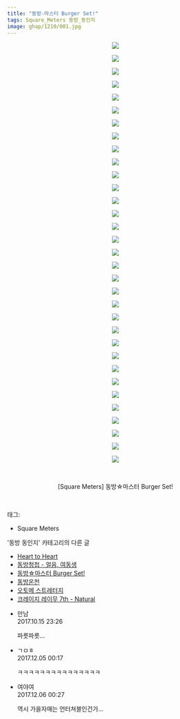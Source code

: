 ```yaml
---
title: "동방☆마스터 Burger Set!"
tags: Square_Meters 동방_동인지
image: ghap/1210/001.jpg
---
```

<div class="article">
<p style="text-align: center; clear: none; float: none;"><img src="{{ site.nasurl }}/ghap/1210/001.jpg"/></p>
<p style="text-align: center; clear: none; float: none;"><img src="{{ site.nasurl }}/ghap/1210/002.jpg"/></p>
<p style="text-align: center; clear: none; float: none;"><img src="{{ site.nasurl }}/ghap/1210/003.jpg"/></p>
<p style="text-align: center; clear: none; float: none;"><img src="{{ site.nasurl }}/ghap/1210/004.jpg"/></p>
<p style="text-align: center; clear: none; float: none;"><img src="{{ site.nasurl }}/ghap/1210/005.jpg"/></p>
<p style="text-align: center; clear: none; float: none;"><img src="{{ site.nasurl }}/ghap/1210/006.jpg"/></p>
<p style="text-align: center; clear: none; float: none;"><img src="{{ site.nasurl }}/ghap/1210/007.jpg"/></p>
<p style="text-align: center; clear: none; float: none;"><img src="{{ site.nasurl }}/ghap/1210/008.jpg"/></p>
<p style="text-align: center; clear: none; float: none;"><img src="{{ site.nasurl }}/ghap/1210/009.jpg"/></p>
<p style="text-align: center; clear: none; float: none;"><img src="{{ site.nasurl }}/ghap/1210/010.jpg"/></p>
<p style="text-align: center; clear: none; float: none;"><img src="{{ site.nasurl }}/ghap/1210/011.jpg"/></p>
<p style="text-align: center; clear: none; float: none;"><img src="{{ site.nasurl }}/ghap/1210/012.jpg"/></p>
<p style="text-align: center; clear: none; float: none;"><img src="{{ site.nasurl }}/ghap/1210/013.jpg"/></p>
<p style="text-align: center; clear: none; float: none;"><img src="{{ site.nasurl }}/ghap/1210/014.jpg"/></p>
<p style="text-align: center; clear: none; float: none;"><img src="{{ site.nasurl }}/ghap/1210/015.jpg"/></p>
<p style="text-align: center; clear: none; float: none;"><img src="{{ site.nasurl }}/ghap/1210/016.jpg"/></p>
<p style="text-align: center; clear: none; float: none;"><img src="{{ site.nasurl }}/ghap/1210/017.jpg"/></p>
<p style="text-align: center; clear: none; float: none;"><img src="{{ site.nasurl }}/ghap/1210/018.jpg"/></p>
<p style="text-align: center; clear: none; float: none;"><img src="{{ site.nasurl }}/ghap/1210/019.jpg"/></p>
<p style="text-align: center; clear: none; float: none;"><img src="{{ site.nasurl }}/ghap/1210/020.jpg"/></p>
<p style="text-align: center; clear: none; float: none;"><img src="{{ site.nasurl }}/ghap/1210/021.jpg"/></p>
<p style="text-align: center; clear: none; float: none;"><img src="{{ site.nasurl }}/ghap/1210/022.jpg"/></p>
<p style="text-align: center; clear: none; float: none;"><img src="{{ site.nasurl }}/ghap/1210/023.jpg"/></p>
<p style="text-align: center; clear: none; float: none;"><img src="{{ site.nasurl }}/ghap/1210/024.jpg"/></p>
<p style="text-align: center; clear: none; float: none;"><img src="{{ site.nasurl }}/ghap/1210/025.jpg"/></p>
<p style="text-align: center; clear: none; float: none;"><img src="{{ site.nasurl }}/ghap/1210/026.jpg"/></p>
<p style="text-align: center; clear: none; float: none;"><img src="{{ site.nasurl }}/ghap/1210/027.jpg"/></p>
<p style="text-align: center; clear: none; float: none;"><img src="{{ site.nasurl }}/ghap/1210/028.jpg"/></p>
<p style="text-align: center; clear: none; float: none;"><img src="{{ site.nasurl }}/ghap/1210/029.jpg"/></p>
<p style="text-align: center; clear: none; float: none;"><img src="{{ site.nasurl }}/ghap/1210/030.jpg"/></p>
<p style="text-align: center; clear: none; float: none;"><img src="{{ site.nasurl }}/ghap/1210/031.jpg"/></p>
<p style="text-align: center; clear: none; float: none;"><img src="{{ site.nasurl }}/ghap/1210/032.jpg"/></p>
<p style="text-align: center; clear: none; float: none;"><img src="{{ site.nasurl }}/ghap/1210/033.jpg"/></p>
<p style="text-align: center; clear: none; float: none;"><br/></p>
<p style="text-align: center; clear: none; float: none;">[Square Meters] 동방☆마스터 Burger Set!</p>
<p><br/></p>
</div><div class="tagTrail">
<p>태그: </p>
<ul>
<li>Square Meters</li>
</ul>
</div><div class="another">
<p>'동방 동인지' 카테고리의 다른 글</p>
<ul>
<li><a href="/2016-07-29-ghap_1212">Heart to Heart</a></li>
<li><a href="/2016-07-29-ghap_1211">동방청첩 - 얼음, 여동생</a></li>
<li><a href="/2016-07-29-ghap_1210">동방☆마스터 Burger Set!</a></li>
<li><a href="/2016-07-29-ghap_1209">동방온천</a></li>
<li><a href="/2016-07-29-ghap_1208">오토메 스트레터지</a></li>
<li><a href="/2016-07-29-ghap_1207">크레이지 레이무 7th - Natural</a></li>
</ul>
</div><div class="cb_module cb_fluid">
<div class="cb_wrt cb_profile">
<div class="comment">
<ul>
<li class="cb_thumb_off" id="comment15106237">
<div class="cb_comment_area">
<div class="cb_info_area">
<div class="cb_section">
<span class="cb_nick_name">만남</span>
</div>
<div class="cb_section">
<span class="cb_date">2017.10.15 23:26 </span>
</div>
</div>
<div class="cb_dsc_comment">
<p class="cb_dsc">
											파릇파릇...
										</p>
</div>
</div></li>
<li class="cb_thumb_off" id="comment15144963">
<div class="cb_comment_area">
<div class="cb_info_area">
<div class="cb_section">
<span class="cb_nick_name">ㄱㅁㅎ</span>
</div>
<div class="cb_section">
<span class="cb_date">2017.12.05 00:17 </span>
</div>
</div>
<div class="cb_dsc_comment">
<p class="cb_dsc">
											ㅋㅋㅋㅋㅋㅋㅋㅋㅋㅋㅋㅋㅋㅋㅋ
										</p>
</div>
</div></li>
<li class="cb_thumb_off" id="comment15145666">
<div class="cb_comment_area">
<div class="cb_info_area">
<div class="cb_section">
<span class="cb_nick_name">여야여</span>
</div>
<div class="cb_section">
<span class="cb_date">2017.12.06 00:27 </span>
</div>
</div>
<div class="cb_dsc_comment">
<p class="cb_dsc">
											역시 가을자매는 언터쳐블인건가...
										</p>
</div>
</div></li>
</ul>
</div>
</div><!-- commentList close -->
</div>